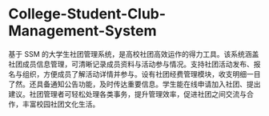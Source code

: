 # College-Student-Club-Management-System
基于 SSM 的大学生社团管理系统，是高校社团高效运作的得力工具。该系统涵盖社团成员信息管理，可清晰记录成员资料与活动参与情况。支持社团活动发布、报名与组织，方便成员了解活动详情并参与。设有社团经费管理模块，收支明细一目了然。还具备通知公告功能，及时传达重要信息。学生能在线申请加入社团、提出建议。社团管理者可轻松处理各类事务，提升管理效率，促进社团之间交流与合作，丰富校园社团文化生活。 
